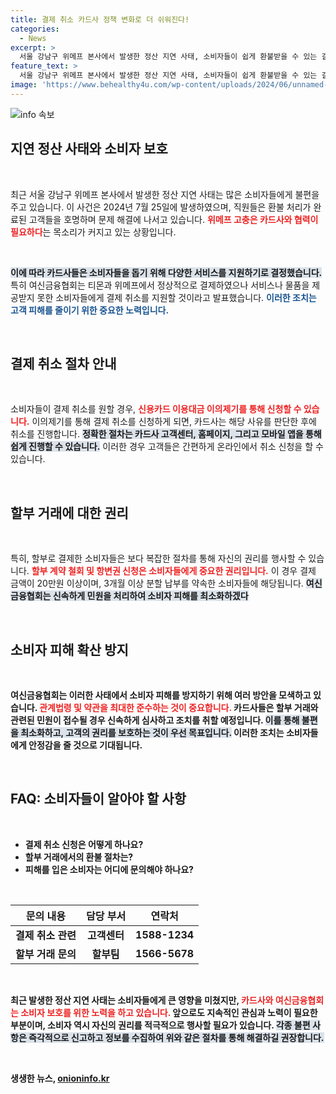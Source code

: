 ```yaml
---
title: 결제 취소 카드사 정책 변화로 더 쉬워진다!
categories:
  - News
excerpt: >
  서울 강남구 위메프 본사에서 발생한 정산 지연 사태, 소비자들이 쉽게 환불받을 수 있는 길이 열렸다! 카드사들이 결제 취소 및 할부계약 철회를 지원하며 피해를 최소화하기 위한 조치를 발표했다. 지금 바로 확인해보세요!
feature_text: >
  서울 강남구 위메프 본사에서 발생한 정산 지연 사태, 소비자들이 쉽게 환불받을 수 있는 길이 열렸다! 카드사들이 결제 취소 및 할부계약 철회를 지원하며 피해를 최소화하기 위한 조치를 발표했다. 지금 바로 확인해보세요!
image: 'https://www.behealthy4u.com/wp-content/uploads/2024/06/unnamed-file.png'
---
```


<p><img src="https://www.behealthy4u.com/wp-content/uploads/2024/06/unnamed-file.png" alt="info 속보" /></p>

<h2 data-ke-size="size26">지연 정산 사태와 소비자 보호</h2>

<p data-ke-size="size16">&nbsp;</p>

<p>최근 서울 강남구 위메프 본사에서 발생한 정산 지연 사태는 많은 소비자들에게 불편을 주고 있습니다. 이 사건은 2024년 7월 25일에 발생하였으며, 직원들은 환불 처리가 완료된 고객들을 호명하며 문제 해결에 나서고 있습니다. <b><span style="color: #ee2323;">위메프 고충은 카드사와 협력이 필요하다</span></b>는 목소리가 커지고 있는 상황입니다. </p>

<p data-ke-size="size16">&nbsp;</p>

<p><b><span style="background-color: #21538527;">이에 따라 카드사들은 소비자들을 돕기 위해 다양한 서비스를 지원하기로 결정했습니다.</span></b> 특히 여신금융협회는 티몬과 위메프에서 정상적으로 결제하였으나 서비스나 물품을 제공받지 못한 소비자들에게 결제 취소를 지원할 것이라고 발표했습니다. <b><span style="color: #1a5490;">이러한 조치는 고객 피해를 줄이기 위한 중요한 노력입니다.</span></b></p>

<p data-ke-size="size16">&nbsp;</p>

<h2 data-ke-size="size26">결제 취소 절차 안내</h2>

<p data-ke-size="size16">&nbsp;</p>

<p>소비자들이 결제 취소를 원할 경우, <b><span style="color: #ee2323;">신용카드 이용대금 이의제기를 통해 신청할 수 있습니다.</span></b> 이의제기를 통해 결제 취소를 신청하게 되면, 카드사는 해당 사유를 판단한 후에 취소를 진행합니다. <b><span style="background-color: #21538527;">정확한 절차는 카드사 고객센터, 홈페이지, 그리고 모바일 앱을 통해 쉽게 진행할 수 있습니다.</span></b> 이러한 경우 고객들은 간편하게 온라인에서 취소 신청을 할 수 있습니다.</p>

<p data-ke-size="size16">&nbsp;</p>

<h2 data-ke-size="size26">할부 거래에 대한 권리</h2>

<p data-ke-size="size16">&nbsp;</p>

<p>특히, 할부로 결제한 소비자들은 보다 복잡한 절차를 통해 자신의 권리를 행사할 수 있습니다. <b><span style="color: #ee2323;">할부 계약 철회 및 항변권 신청은 소비자들에게 중요한 권리입니다.</span></b> 이 경우 결제 금액이 20만원 이상이며, 3개월 이상 분할 납부를 약속한 소비자들에 해당됩니다. <b><span style="background-color: #21538527;">여신금융협회는 신속하게 민원을 처리하여 소비자 피해를 최소화하겠다</span></b고 밝혔습니다.</p>

<p data-ke-size="size16">&nbsp;</p>

<h2 data-ke-size="size26">소비자 피해 확산 방지</h2>

<p data-ke-size="size16">&nbsp;</p>

<p>여신금융협회는 이러한 사태에서 소비자 피해를 방지하기 위해 여러 방안을 모색하고 있습니다. <b><span style="color: #ee2323;">관계법령 및 약관을 최대한 준수하는 것이 중요합니다.</span></b> 카드사들은 할부 거래와 관련된 민원이 접수될 경우 신속하게 심사하고 조치를 취할 예정입니다. <b><span style="background-color: #21538527;">이를 통해 불편을 최소화하고, 고객의 권리를 보호하는 것이 우선 목표입니다.</span></b> 이러한 조치는 소비자들에게 안정감을 줄 것으로 기대됩니다.</p>

<p data-ke-size="size16">&nbsp;</p>

<h2 data-ke-size="size26">FAQ: 소비자들이 알아야 할 사항</h2>

<p data-ke-size="size16">&nbsp;</p>

<ul>
  <li>결제 취소 신청은 어떻게 하나요?</li>
  <li>할부 거래에서의 환불 절차는?</li>
  <li>피해를 입은 소비자는 어디에 문의해야 하나요?</li>
</ul>

<p data-ke-size="size16">&nbsp;</p>

<table style="width: 100%">
  <thead>
    <tr>
      <th style="text-align: center;"><b>문의 내용</b></th>
      <th style="text-align: center;"><b>담당 부서</b></th>
      <th style="text-align: center;"><b>연락처</b></th>
    </tr>
  </thead>
  <tbody>
    <tr>
      <td style="text-align: center; height: 17px;"><b>결제 취소 관련</b></td>
      <td style="text-align: center; height: 17px;"><b>고객센터</b></td>
      <td style="text-align: center; height: 17px;"><b>1588-1234</b></td>
    </tr>
    <tr>
      <td style="text-align: center; height: 17px;"><b>할부 거래 문의</b></td>
      <td style="text-align: center; height: 17px;"><b>할부팀</b></td>
      <td style="text-align: center; height: 17px;"><b>1566-5678</b></td>
    </tr>
  </tbody>
</table>

<p data-ke-size="size16">&nbsp;</p>

<p>최근 발생한 정산 지연 사태는 소비자들에게 큰 영향을 미쳤지만, <b><span style="color: #ee2323;">카드사와 여신금융협회는 소비자 보호를 위한 노력을 하고 있습니다.</span></b> 앞으로도 지속적인 관심과 노력이 필요한 부분이며, 소비자 역시 자신의 권리를 적극적으로 행사할 필요가 있습니다. <b><span style="background-color: #21538527;">각종 불편 사항은 즉각적으로 신고하고 정보를 수집하여 위와 같은 절차를 통해 해결하길 권장합니다.</span></b></p>

<p data-ke-size="size16">&nbsp;</p>
생생한 뉴스, <a href="https://onioninfo.kr" rel="dofollow">onioninfo.kr</a>


